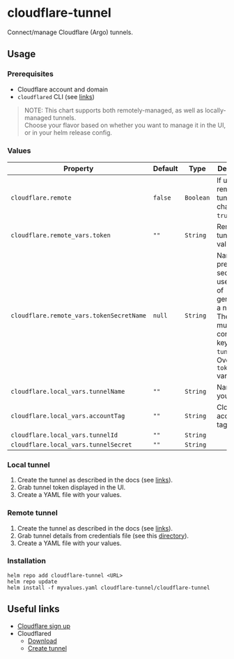 # cloudflare-tunnel

Connect/manage Cloudflare (Argo) tunnels.

## Usage

### Prerequisites

- Cloudflare account and domain
- `cloudflared` CLI (see [links](#useful-links))

> NOTE: This chart supports both remotely-managed, as well as locally-managed tunnels.  
> Choose your flavor based on whether you want to manage it in the UI, or in your helm release config.

### Values
| Property                                 | Default | Type      | Description                                                                                                                                     |
|------------------------------------------|---------|-----------|-------------------------------------------------------------------------------------------------------------------------------------------------|
| `cloudflare.remote`                      | `false` | `Boolean` | If using a remote tunnel, change to `true`.                                                                                                     |
| `cloudflare.remote_vars.token`           | `""`    | `String`  | Remote tunnel token value.                                                                                                                      |
| `cloudflare.remote_vars.tokenSecretName` | `null`  | `String`  | Name of a pre-existing secret to use instead of generating a new one.  The secret must contain a key `tunnelToken`. Overrides `token` variable. |
| `cloudflare.local_vars.tunnelName`       | `""`    | `String`  | Name of your tunnel.                                                                                                                            |
| `cloudflare.local_vars.accountTag`       | `""`    | `String`  | Cloudflare account tag/ID.                                                                                                                      |
| `cloudflare.local_vars.tunnelId`         | `""`    | `String`  |                                                                                                                                                 |
| `cloudflare.local_vars.tunnelSecret`     | `""`    | `String`  |                                                                                                                                                 |

### Local tunnel

1. Create the tunnel as described in the docs (see [links](#useful-links)).
2. Grab tunnel token displayed in the UI.
3. Create a YAML file with your values.

### Remote tunnel

1. Create the tunnel as described in the docs (see [links](#useful-links)).
2. Grab tunnel details from credentials file (see this [directory](https://developers.cloudflare.com/cloudflare-one/connections/connect-networks/get-started/tunnel-useful-terms/#default-cloudflared-directory)).
3. Create a YAML file with your values.

### Installation

```shell
helm repo add cloudflare-tunnel <URL>
helm repo update
helm install -f myvalues.yaml cloudflare-tunnel/cloudflare-tunnel
```

## Useful links
- [Cloudflare sign up](https://dash.cloudflare.com/sign-up)
- Cloudflared
  - [Download](https://developers.cloudflare.com/cloudflare-one/connections/connect-networks/downloads/)
  - [Create tunnel](https://developers.cloudflare.com/cloudflare-one/connections/connect-networks/get-started/)
